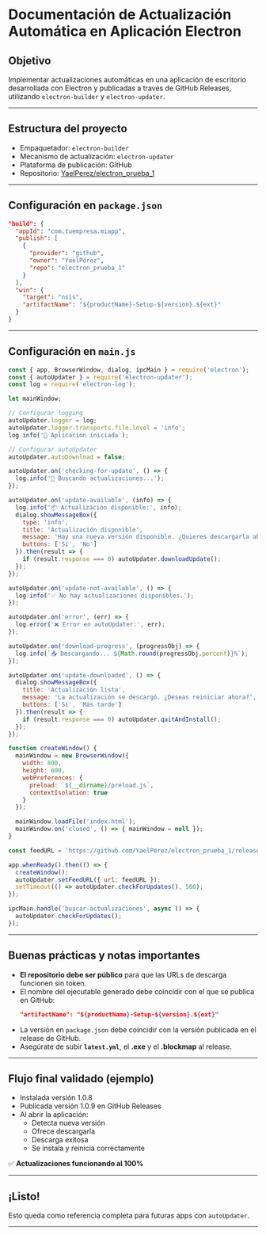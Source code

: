 # Documentación de Actualización Automática en Aplicación Electron

## Objetivo
Implementar actualizaciones automáticas en una aplicación de escritorio desarrollada con Electron y publicadas a través de GitHub Releases, utilizando `electron-builder` y `electron-updater`.

---

## Estructura del proyecto
- Empaquetador: `electron-builder`
- Mecanismo de actualización: `electron-updater`
- Plataforma de publicación: GitHub
- Repositorio: [YaelPerez/electron_prueba_1](https://github.com/YaelPerez/electron_prueba_1)

---

## Configuración en `package.json`
```json
"build": {
  "appId": "com.tuempresa.miapp",
  "publish": [
    {
      "provider": "github",
      "owner": "YaelPerez",
      "repo": "electron_prueba_1"
    }
  ],
  "win": {
    "target": "nsis",
    "artifactName": "${productName}-Setup-${version}.${ext}"
  }
}
```

---

## Configuración en `main.js`
```js
const { app, BrowserWindow, dialog, ipcMain } = require('electron');
const { autoUpdater } = require('electron-updater');
const log = require('electron-log');

let mainWindow;

// Configurar logging
autoUpdater.logger = log;
autoUpdater.logger.transports.file.level = 'info';
log.info('🔧 Aplicación iniciada');

// Configurar autoUpdater
autoUpdater.autoDownload = false;

autoUpdater.on('checking-for-update', () => {
  log.info('🔄 Buscando actualizaciones...');
});

autoUpdater.on('update-available', (info) => {
  log.info('📦 Actualización disponible:', info);
  dialog.showMessageBox({
    type: 'info',
    title: 'Actualización disponible',
    message: 'Hay una nueva versión disponible. ¿Quieres descargarla ahora?',
    buttons: ['Sí', 'No']
  }).then(result => {
    if (result.response === 0) autoUpdater.downloadUpdate();
  });
});

autoUpdater.on('update-not-available', () => {
  log.info('✅ No hay actualizaciones disponibles.');
});

autoUpdater.on('error', (err) => {
  log.error('❌ Error en autoUpdater:', err);
});

autoUpdater.on('download-progress', (progressObj) => {
  log.info(`📥 Descargando... ${Math.round(progressObj.percent)}%`);
});

autoUpdater.on('update-downloaded', () => {
  dialog.showMessageBox({
    title: 'Actualización lista',
    message: 'La actualización se descargó. ¿Deseas reiniciar ahora?',
    buttons: ['Sí', 'Más tarde']
  }).then(result => {
    if (result.response === 0) autoUpdater.quitAndInstall();
  });
});

function createWindow() {
  mainWindow = new BrowserWindow({
    width: 800,
    height: 600,
    webPreferences: {
      preload: `${__dirname}/preload.js`,
      contextIsolation: true
    }
  });

  mainWindow.loadFile('index.html');
  mainWindow.on('closed', () => { mainWindow = null });
}

const feedURL = 'https://github.com/YaelPerez/electron_prueba_1/releases/latest/download/latest.yml';

app.whenReady().then(() => {
  createWindow();
  autoUpdater.setFeedURL({ url: feedURL });
  setTimeout(() => autoUpdater.checkForUpdates(), 500);
});

ipcMain.handle('buscar-actualizaciones', async () => {
  autoUpdater.checkForUpdates();
});
```

---

## Buenas prácticas y notas importantes

- **El repositorio debe ser público** para que las URLs de descarga funcionen sin token.
- El nombre del ejecutable generado debe coincidir con el que se publica en GitHub:
  ```json
  "artifactName": "${productName}-Setup-${version}.${ext}"
  ```
- La versión en `package.json` debe coincidir con la versión publicada en el release de GitHub.
- Asegúrate de subir **`latest.yml`**, el **.exe** y el **.blockmap** al release.

---

## Flujo final validado (ejemplo)

- Instalada versión 1.0.8
- Publicada versión 1.0.9 en GitHub Releases
- Al abrir la aplicación:
  - Detecta nueva versión
  - Ofrece descargarla
  - Descarga exitosa
  - Se instala y reinicia correctamente

✅ **Actualizaciones funcionando al 100%**

---

## ¡Listo!
Esto queda como referencia completa para futuras apps con `autoUpdater`.

---

